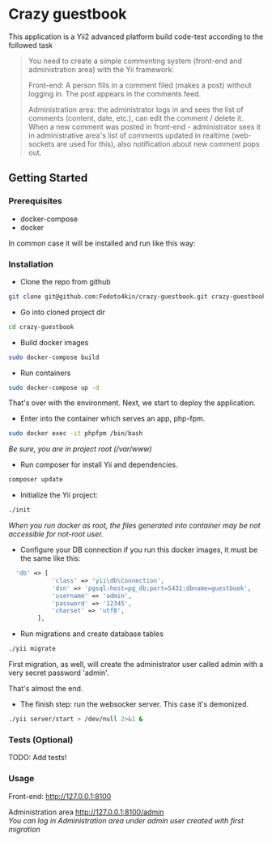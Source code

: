 # Crazy guestbook
<!-- ABOUT -->

This application is a Yii2 advanced platform build code-test according to the followed task

> You need to create a simple commenting system (front-end and administration area) with the Yii framework:
>
> Front-end: A person fills in a comment filed (makes a post) without logging in. The post appears in the comments feed.
>
> Administration area: the administrator logs in and sees the list of comments (content, date, etc.), 
> can edit the comment / delete it. 
> When a new comment was posted in front-end - administrator sees it in administrative area's list of comments updated in realtime 
> (web-sockets are used for this), also notification about new comment pops out.
>


<!-- GETTING STARTED -->
## Getting Started

### Prerequisites

* docker-compose
* docker 

In common case it will be installed and run like this way:

### Installation

* Clone the repo from github
```sh
git clone git@github.com:Fedoto4kin/crazy-guestbook.git crazy-guestbook
```
* Go into cloned project dir
```sh
cd crazy-guestbook
```
* Build docker images
```sh
sudo docker-compose build
```
* Run containers
```sh
sudo docker-compose up -d   
```
That's over with the environment. 
Next, we start to deploy the application.

* Enter into the container which serves an app, php-fpm.
```sh
sudo docker exec -it phpfpm /bin/bash
```
*Be sure, you are in project root (/var/www)*
* Run composer for install Yii and dependencies.
```sh
composer update
```
* Initialize the Yii project:
```sh
./init
```

*When you run docker as root, 
the files generated into container may be not accessible for not-root user.*

* Configure your DB connection 
if you run this docker images, it must be the same like this:
```php
  'db' => [
            'class' => 'yii\db\Connection',
            'dsn' => 'pgsql:host=pg_db;port=5432;dbname=guestbook',
            'username' => 'admin',
            'password' => '12345',
            'charset' => 'utf8',
        ],

```

* Run migrations and create database tables
```sh
./yii migrate
```
First migration, as well, will create the administrator user called admin with a very secret password 'admin'. 


That's almost the end.
* The finish step: run the websocker server. This case it's demonized.

```sh
./yii server/start > /dev/null 2>&1 & 
```


### Tests (Optional)

TODO: Add tests!


### Usage 

Front-end: http://127.0.0.1:8100

Administration area http://127.0.0.1:8100/admin <br>
*You can log in Administration area under admin user created with first migration*
